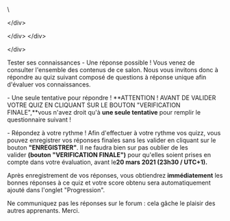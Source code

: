 <div id\="problem\_c185717c84a344c9ba00a5d4ca1eab7e" class\="problems\-wrapper" data\-problem\-id\="block\-v1:upl\+142002\+archiveouvert\+type@problem\+block@c185717c84a344c9ba00a5d4ca1eab7e" data\-url\="/courses/course\-v1:upl\+142002\+archiveouvert/xblock/block\-v1:upl\+142002\+archiveouvert\+type@problem\+block@c185717c84a344c9ba00a5d4ca1eab7e/handler/xmodule\_handler" data\-progress\_status\="none" data\-progress\_detail\="0/10"\>\</div\>

\</div\>

 \</div\>
\</div\>

\</div\>

 






Tester ses connaissances
 \- Une réponse possible !
Vous venez de consulter l'ensemble des contenus de ce salon. Nous vous invitons donc à répondre au quiz suivant composé de questions à réponse unique afin d'évaluer vos connaissances.


\- Une seule tentative pour répondre ! 
**ATTENTION ! AVANT DE VALIDER VOTRE QUIZ EN CLIQUANT SUR LE BOUTON "VERIFICATION FINALE",**vous n'avez droit qu'à **une seule tentative** pour remplir le questionnaire suivant !


\- Répondez à votre rythme !
Afin d'effectuer à votre rythme vos quizz, vous pouvez enregistrer vos réponses finales sans les valider en cliquant sur le bouton **"ENREGISTRER"**. Il ne faudra bien sur pas oublier de les valider **(bouton "VERIFICATION FINALE")** pour qu'elles soient prises en compte dans votre évaluation, avant le**20 mars 2021 (23h30 / UTC\+1\).**


Après enregistrement de vos réponses, vous obtiendrez **immédiatement** les bonnes réponses à ce quiz et votre score obtenu sera automatiquement ajouté dans l'onglet "Progression".


Ne communiquez pas les réponses sur le forum : cela gâche le plaisir des autres apprenants. Merci.














